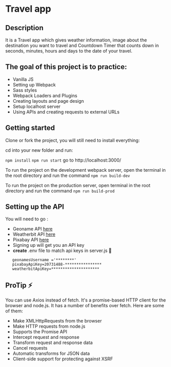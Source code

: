 
#  Travel app

## Description 
It is a Travel app which gives weather information, image about the destination you want to travel and Countdown Timer that counts down in seconds, minutes, hours and days to the date of your travel. 

## The goal of this project is to practice:

* Vanilla JS
* Setting up Webpack
* Sass styles
* Webpack Loaders and Plugins
* Creating layouts and page design
* Setup localhost server
* Using APIs and creating requests to external URLs


## Getting started
Clone or fork the project, you will still need to install everything:

cd into your new folder and run:

`npm install` 
`npm run start` 
 go to http://localhost:3000/

To run the project on the development webpack server, open the terminal in the root directory and run the command
`npm run build-dev`

To run the project on the production server, open terminal in the root directory and run the command
`npm run build-prod`

## Setting up the API

You will need to go :
- Geoname API [here](http://www.geonames.org/)
- Weatherbit API [here](https://www.weatherbit.io/)
- Pixabay API [here](https://pixabay.com/api/docs/)
- Signing up will get you an API key 
- **create** .env file to match api keys in server.js :rocket:
```
   geonamesUsername ='********'
   pixabayApiKey=20731488-****************
   weatherbitApiKey=*********************

```


## ProTip ⚡️
You can use Axios instead of fetch. It's a promise-based HTTP client for the browser and node.js. It has a number of benefits over fetch.
Here are some of them:

- Make XMLHttpRequests from the browser
- Make HTTP requests from node.js
- Supports the Promise API
- Intercept request and response
- Transform request and response data
- Cancel requests
- Automatic transforms for JSON data
- Client-side support for protecting against XSRF




